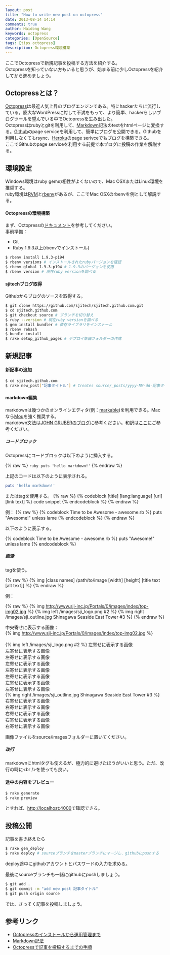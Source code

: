 ```yaml
---
layout: post
title: "How to write new post on octopress"
date: 2013-08-14 14:14
comments: true
author: Haidong Wang
keywords: octopress
categories: [OpenSource]
tags: [tips octopress]
description: Octopress環境構築
---
```



ここでOctopressで新規記事を投稿する方法を紹介する。<br />
Octopressを知っていない方もいると思うが、始まる前に少しOctopressを紹介してから進めましょう。

<!-- more -->

Octopressとは？
---
[Octopress](http://octopress.org/)は最近人気上昇のブログエンジンである。特にhackerたちに流行している。膨大なWordPressに対して不満をもって、より簡単、hackerらしいブログツールを望んでいる中でOctopressを生み出した。<br />
Octopressはrubyとgitを利用して、[Markdown](http://ja.wikipedia.org/wiki/Markdown)記法のtextをhtmlページに変換する。[Github](https://github.com/)のpage serviceを利用して、簡単にブログを公開できる。Githubを利用しなくてもrsync、[Heroku](https://www.heroku.com/)のpage serivceでもブログを構築できる。<br />
ここでGithubのpage serviceを利用する前提で本ブログに投稿の作業を解説する。

環境設定
---
Windows環境はruby gemの相性がよくないので、Mac OSXまたはLinux環境を推奨する。<br />
ruby環境は[RVM](https://rvm.io/)と[rbenv](http://rbenv.org/)があるが、ここでMac OSXのrbenvを例として解説する。

#### Octopressの環境構築
まず、Octopressの[ドキュメント](http://octopress.org/docs/setup/)を参考してください。<br />
事前準備：

  * Git
  * Ruby 1.9.3以上(rbenvでインストール)

``` bash
$ rbenv install 1.9.3-p194
$ rbenv versions # インストールされたrubyバージョンを確認
$ rbenv global 1.9.3-p194 # 1.9.3のバージョンを使用
$ rbenv version # 現在ruby versionを調べる
```

#### sjitechブログ取得
Githubからブログのソースを取得する。

``` bash
$ git clone https://github.com/sjitech/sjitech.github.com.git
$ cd sjitech.github.com
$ git checkout source # ブランチを切り替え
$ ruby --version # 現在ruby versionを調べる
$ gem install bundler # 依存ライブラリをインストール
$ rbenv rehash
$ bundle install
$ rake setup_github_pages # デプロイ準備フォルダーの作成
```

新規記事
---

#### 新記事の追加
``` bash
$ cd sjitech.github.com
$ rake new_post["記事タイトル"] # Creates source/_posts/yyyy-MM-dd-記事タイトル.markdown
```

#### markdown編集
markdownは幾つかのオンラインエディタ(例：[markable](http://markable.in/))を利用できる。Macなら[Mou](http://mouapp.com/)を強く推奨する。<br />
markdown文法は[JOHN GRUBERのブログ](http://daringfireball.net/projects/markdown/syntax.php)に参考ください。和訳は[ここ](http://blog.2310.net/archives/6)にご参考ください。<br />

##### コードブロック
Octopressにコードブロックは以下のように挿入する。

{% raw %}
    ``` ruby
    puts 'hello markdown!'
    ```
{% endraw %}

上記のコードは以下のように表示される。

``` ruby
puts 'hello markdown!'
```

またはtagを使用する。
{% raw %}
    {% codeblock [title] [lang:language] [url] [link text] %}
    code snippet
    {% endcodeblock %}
{% endraw %}

例：
{% raw %}
    {% codeblock Time to be Awesome - awesome.rb %}
    puts "Awesome!" unless lame
    {% endcodeblock %}
{% endraw %}

以下のように表示する。

{% codeblock Time to be Awesome - awesome.rb %}
puts "Awesome!" unless lame
{% endcodeblock %}

##### 画像
tagを使う。

{% raw %}
    {% img [class names] /path/to/image [width] [height] [title text [alt text]] %}
{% endraw %}

例：

{% raw %}
    {% img http://www.sji-inc.jp/Portals/0/images/index/top-img02.jpg %}
    {% img left /images/sji_logo.png #2 %}
    {% img right /images/sji_outline.jpg Shinagawa Seaside East Tower #3 %}
{% endraw %}

中央寄せに表示する画像：<br />
{% img http://www.sji-inc.jp/Portals/0/images/index/top-img02.jpg %}<br />
<br />
{% img left /images/sji_logo.png #2 %}
左寄せに表示する画像<br />
左寄せに表示する画像<br />
左寄せに表示する画像<br />
左寄せに表示する画像<br />
左寄せに表示する画像<br />
左寄せに表示する画像<br />
左寄せに表示する画像<br />
左寄せに表示する画像<br />
{% img right /images/sji_outline.jpg Shinagawa Seaside East Tower #3 %}<br />
右寄せに表示する画像<br />
右寄せに表示する画像<br />
右寄せに表示する画像<br />
右寄せに表示する画像<br />
右寄せに表示する画像<br />

画像ファイルをsource/imagesフォルダーに置いてください。

##### 改行
markdownにhtmlタグも使えるが、極力的に避けたほうがいいと思う。ただ、改行の時に&lt;br /&gt;を使っても良い。

#### 途中の内容をプレビュー

``` bash
$ rake generate
$ rake preview
```

とすれば、[http://localhost:4000](http://localhost:4000)で確認できる。

投稿公開
---
記事を書き終えたら

``` bash
$ rake gen_deploy
$ rake deploy # sourceブランチをmasterブランチにマージし、githubにpushする
```

deploy途中にgithubアカウントとパスワードの入力を求める。

最後にsourceブランチも一緒にgithubにpushしましょう。

``` bash
$ git add .
$ git commit -m "add new post 記事タイトル"
$ git push origin source
```

では、さっそく記事を投稿しましょう。


参考リンク
---
- [Octopressのインストールから運用管理まで](http://tokkonopapa.github.io/blog/2011/12/30/octopress-on-github-and-bitbucket/)
- [Markdown記法](http://kojika17.com/2013/01/starting-markdown.html)
- [Octopressで記事を投稿するまでの手順](http://blog.4uing.net/octopress-post/)

